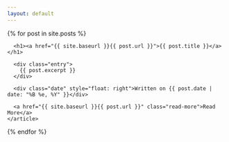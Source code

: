 ```yaml
---
layout: default
---
```


<div class="posts">
  {% for post in site.posts %}
    <article class="post">

      <h1><a href="{{ site.baseurl }}{{ post.url }}">{{ post.title }}</a></h1>

      <div class="entry">
        {{ post.excerpt }}
      </div>

      <div class="date" style="float: right">Written on {{ post.date | date: "%B %e, %Y" }}</div>
      
      <a href="{{ site.baseurl }}{{ post.url }}" class="read-more">Read More</a>
    </article>
  {% endfor %}
</div>
